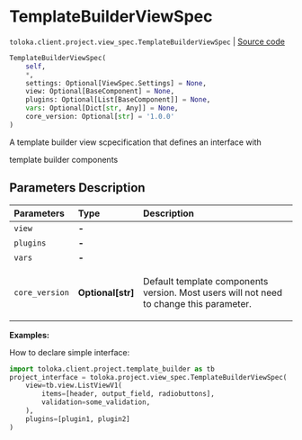 # TemplateBuilderViewSpec
`toloka.client.project.view_spec.TemplateBuilderViewSpec` | [Source code](https://github.com/Toloka/toloka-kit/blob/v0.1.24/src/client/project/view_spec.py#L115)

```python
TemplateBuilderViewSpec(
    self,
    *,
    settings: Optional[ViewSpec.Settings] = None,
    view: Optional[BaseComponent] = None,
    plugins: Optional[List[BaseComponent]] = None,
    vars: Optional[Dict[str, Any]] = None,
    core_version: Optional[str] = '1.0.0'
)
```

A template builder view scpecification that defines an interface with


template builder components

## Parameters Description

| Parameters | Type | Description |
| :----------| :----| :-----------|
`view`|**-**|<p></p>
`plugins`|**-**|<p></p>
`vars`|**-**|<p></p>
`core_version`|**Optional\[str\]**|<p>Default template components version. Most users will not need to change this parameter.</p>

**Examples:**

How to declare simple interface:

```python
import toloka.client.project.template_builder as tb
project_interface = toloka.project.view_spec.TemplateBuilderViewSpec(
    view=tb.view.ListViewV1(
        items=[header, output_field, radiobuttons],
        validation=some_validation,
    ),
    plugins=[plugin1, plugin2]
)
```
